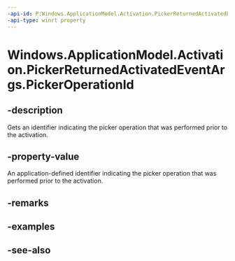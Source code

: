 ----api-id: P:Windows.ApplicationModel.Activation.PickerReturnedActivatedEventArgs.PickerOperationId
-api-type: winrt property
---<!-- Property syntaxpublic string PickerOperationId { get; }--># Windows.ApplicationModel.Activation.PickerReturnedActivatedEventArgs.PickerOperationId## -descriptionGets an identifier indicating the picker operation that was performed prior to the activation.## -property-valueAn application-defined identifier indicating the picker operation that was performed prior to the activation.## -remarks## -examples## -see-also
